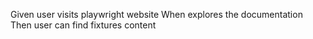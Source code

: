 Given user visits playwright website
When explores the documentation
Then user can find fixtures content